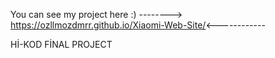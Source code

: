 You can see my project here :) --------> https://ozllmozdmrr.github.io/Xiaomi-Web-Site/<------------

Hİ-KOD FİNAL PROJECT
